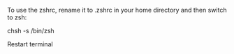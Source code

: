 To use the zshrc, rename it to .zshrc in your home directory and then switch to zsh:

chsh -s /bin/zsh

Restart terminal